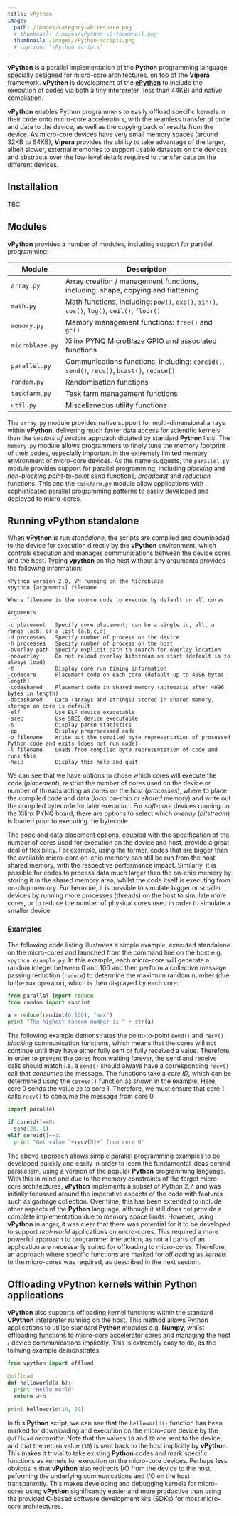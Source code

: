 ```yaml
---
title: vPython
image: 
  path: /images/category-whitespace.png
  # thumbnail: /images/vPython-v2-thumbnail.png
  thumbnail: /images/vPython-scripts.png
  # caption: "vPython scripts"
---
```


**vPython** is a parallel implementation of the **Python** programming language specially designed for micro-core architectures, on top of the **Vipera** framework. **vPython** is development of the [**ePython**](https://github.com/mesham/epython) to include the execution of codes via both a tiny interpreter (less than 44KB) and native compilation. 

**vPython** enables Python programmers to easily offload specific kernels in their code onto micro-core accelerators, with the seamless transfer of code and data to the device, as well as the copying back of results from the device. As micro-core devices have very small memory spaces (around 32KB to 64KB), **Vipera** provides the ability to take advantage of the larger, albeit slower, external memories to support usable datasets on the devices, and abstracts over the low-level details required to transfer data on the different devices. 

## Installation
TBC

## Modules
**vPython** provides a number of modules, including support for parallel programming:

| Module          | Description                                                                                 |
|-----------------|---------------------------------------------------------------------------------------------|
| `array.py`      | Array creation / management functions, including: shape, copying and flattening             |
| `math.py`       | Math functions, including: `pow()`, `exp()`, `sin()`, `cos()`, `log()`, `ceil()`, `floor()` |
| `memory.py`     | Memory management functions: `free()` and `gc()`                                            |
| `microblaze.py` | Xilinx PYNQ MicroBlaze GPIO and associated functions                                        |
| `parallel.py`   | Communications functions, including: `coreid()`, `send()`, `recv()`, `bcast()`, `reduce()`  |
| `random.py`     | Randomisation functions                                                                     |
| `taskfarm.py`   | Task farm management functions                                                              | 
| `util.py`       | Miscellaneous utility functions                                                             |

The `array.py` module provides native support for multi-dimensional arrays within **vPython**, delivering much faster data access for scientific kernels than the _vectors of vectors_ approach dictated by standard **Python** lists. The `memory.py` module allows programmers to finely tune the memory footprint of their codes, especially important in the extremely limited memory environment of micro-core devices. As the name suggests, the `parallel.py` module provides support for parallel programming, including _blocking_ and _non-blocking_ _point-to-point_ send functions, _broadcast_ and _reduction_ functions. This and the `taskfarm.py` module allow applications with sophisticated parallel programming patterns to easily developed and deployed to micro-cores.

## Running vPython standalone
When **vPython** is run _standalone_, the scripts are compiled and downloaded to the device for execution directly by the **vPython** environment, which controls execution and manages communications between the device cores and the host. Typing **vpython** on the host without any arguments provides the following information:
```
vPython version 2.0, VM running on the Microblaze
vpython [arguments] filename

Where filename is the source code to execute by default on all cores

Arguments
--------
-c placement   Specify core placement; can be a single id, all, a range (a:b) or a list (a,b,c,d)
-d processes   Specify number of process on the device
-h processes   Specify number of process on the host
-overlay path  Specify explicit path to search for overlay location
-nooverlay     Do not reload overlay bitstream on start (default is to always load)
-t             Display core run timing information
-codecore      Placement code on each core (default up to 4096 bytes length)
-codeshared    Placement code in shared memory (automatic after 4096 bytes in length)
-datashared    Data (arrays and strings) stored in shared memory, storage on core is default
-elf           Use ELF device executable
-srec          Use SREC device executable
-s             Display parse statistics
-pp            Display preprocessed code
-o filename    Write out the compiled byte representation of processed Python code and exits (does not run code)
-l filename    Loads from compiled byte representation of code and runs this
-help          Display this help and quit
```
We can see that we have options to chose which cores will execute the code (_placement_),  restrict the number of cores used on the device or number of threads acting as cores on the host (_processes_), where to place the compiled code and data (_local_  on-chip or _shared_ memory) and write out the compiled bytecode for later execution. For _soft-core_ devices running on the Xilinx PYNQ board, there are options to select which _overlay_ (_bitstream_) is loaded prior to executing the bytecode.

The code and data placement options, coupled with the specification of the number of cores used for execution on the device and host, provide a great deal of flexibility. For example, using the former, codes that are bigger than the available micro-core on-chip memory can still be run from the host shared memory, with the respective performance impact. Similarly, it is possible for codes to process data much larger than the on-chip memory by storing it in the shared memory area, whilst the code itself is executing from on-chip memory. Furthermore, it is possible to simulate bigger or smaller devices by running more processes (threads) on the host to simulate more cores, or to reduce the number of physical cores used in order to simulate a smaller device. 

### Examples
The following code listing illustrates a simple example, executed standalone on the micro-cores and launched from the command line on the host e.g. `vpython example.py`. In this example, each micro-core will generate a random integer between 0 and 100 and then perform a collective message passing reduction (`reduce`) to determine the maximum random number (due to the `max` operator), which is then displayed by each core:

```python
from parallel import reduce
from random import randint

a = reduce(randint(0,100), "max")
print "The highest random number is " + str(a)
```

The following example demonstrates the point-to-point `send()` and `recv()` _blocking_ communication functions, which means that the cores will not continue until they have either fully sent or fully received a value. Therefore, in order to prevent the cores from waiting forever, the send and receive calls should match i.e. a `send()` should always have a corresponding `recv()` call that _consumes_ the message. The functions take a _core ID_, which can be determined using the `coreid()` function as shown in the example. Here, core 0 sends the value `20` to core 1. Therefore, we must ensure that core 1 calls `recv()` to consume the message from core 0.

```python
import parallel

if coreid()==0:
  send(20, 1)
elif coreid()==1:
  print "Got value "+recv(0)+" from core 0"
```

The above approach allows simple parallel programming examples to be developed quickly and easily in order to learn the fundamental ideas behind parallelism, using a version of the popular **Python** programming language. With this in mind and due to the memory constraints of the target micro-core architectures, **vPython** implements a subset of Python 2.7, and was initially focussed around the imperative aspects of the code with features such as garbage collection. Over time, this has been extended to include other aspects of the **Python** language, although it still does not provide a complete implementation due to memory space limits. However, using **vPython** in anger, it was clear that there was potential for it to be developed to support _real-world_ applications on micro-cores. This required a more powerful approach to programmer interaction, as not all parts of an application are necessarily suited for offloading to micro-cores. Therefore, an approach where specific functions are marked for offloading as _kernels_ to the micro-cores was required, as described in the next section.

## Offloading vPython kernels within Python applications
**vPython** also supports offloading kernel functions within the standard **CPython** interpreter running on the host. This method allows Python applications to utilise standard **Python** modules e.g. **Numpy**, whilst offloading functions to micro-core accelerator cores and managing the host / device communications implicitly. This is extremely easy to do, as the follwing example demonstrates:

```python
from vpython import offload

@offload
def helloworld(a,b):
  print "Hello World"
  return a+b

print helloworld(10, 20)
```

In this **Python** script, we can see that the `helloworld()` function has been marked for downloading and execution on the micro-core device by the `@offload` _decorator_. Note that the values `10` and `20` are sent to the device, and that the return value (`30`) is sent back to the host implicitly by **vPython**. This makes it trivial to take existing **Python** codes and mark specific functions as kernels for execution on the micro-core devices. Perhaps less obvious is that **vPython** also redirects I/O from the device to the host, peforming the underlying communications and I/O on the host transparently. This makes developing and debugging kernels for micro-cores using **vPython** significantly easier and more productive than using the provided **C**-based software development kits (SDKs) for most micro-core architectures.
